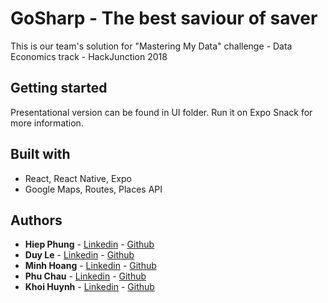 # GoSharp - The best saviour of saver

This is our team's solution for "Mastering My Data" challenge - Data Economics track - HackJunction 2018

## Getting started

Presentational version can be found in UI folder. Run it on Expo Snack for more information.

## Built with

- React, React Native, Expo
- Google Maps, Routes, Places API

## Authors

- **Hiep Phung** - [Linkedin](https://www.linkedin.com/in/phung-hiep-a4a3b8153/) - [Github](https://github.com/charliephung)
- **Duy Le** - [Linkedin](https://www.linkedin.com/in/duy-le-nguyen-945b13b7/) - [Github](https://github.com/duyn55)
- **Minh Hoang** - [Linkedin](https://www.linkedin.com/in/nguyen-hoang-minh-le-b0b890136/) - [Github](https://github.com/hpkid)
- **Phu Chau** - [Linkedin](https://www.linkedin.com/in/phu-chau-155369171/) - [Github](https://github.com/vinhphu101195)
- **Khoi Huynh** - [Linkedin](https://www.linkedin.com/in/khoi-huynh-61b93a105/) - [Github](https://github.com/hippoboy08)
